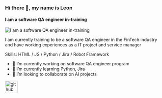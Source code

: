 ### Hi there 👋, my name is Leon
#### I am a software QA engineer in-training
![I am a software QA engineer in-training](https://arturssmirnovs.github.io/github-profile-readme-generator/images/banner.png)

I am currently training to be a software QA engineer in the FinTech industry and have working experiences as a IT project and service manager

Skills: HTML / JS / Python / Jira / Robot Framework

- 🔭 I’m currently working on software QA engineer program 
- 🌱 I’m currently learning Python, Jira 
- 👯 I’m looking to collaborate on AI projects 


[<img src='https://cdn.jsdelivr.net/npm/simple-icons@3.0.1/icons/github.svg' alt='github' height='40'>](https://github.com/leonlti)  



<!--
**leonlti/leonlti** is a ✨ _special_ ✨ repository because its `README.md` (this file) appears on your GitHub profile.

Here are some ideas to get you started:

- 🔭 I’m currently working on ...
- 🌱 I’m currently learning ...
- 👯 I’m looking to collaborate on ...
- 🤔 I’m looking for help with ...
- 💬 Ask me about ...
- 📫 How to reach me: ...
- 😄 Pronouns: ...
- ⚡ Fun fact: ...
-->
